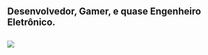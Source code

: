 ## Desenvolvedor, Gamer, e quase Engenheiro Eletrônico.
##
<div align="left">
  <a href="https://github.com/Tyrion1606">
  <img src="https://github-readme-stats.vercel.app/api/top-langs/?username=Tyrion1606&layout=compact&langs_count=10&theme=dark"/>
</div>
